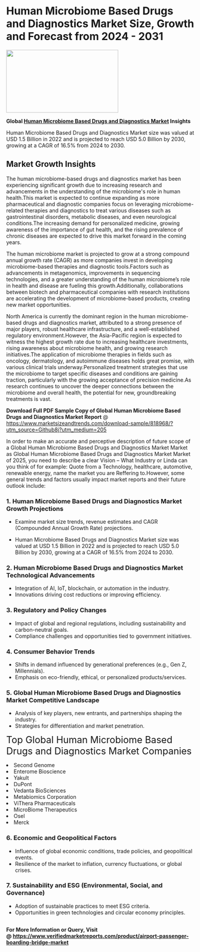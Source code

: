 <H1>Human Microbiome Based Drugs and Diagnostics Market Size, Growth and Forecast from 2024 - 2031</H1><img class="aligncenter size-medium wp-image-584254" src="https://thirdeyenews.in/wp-content/uploads/2024/09/Global-Market-Research-300x168.jpeg" alt="" width="300" height="168" /><p><strong>Global&nbsp;<a href="https://www.marketsizeandtrends.com/download-sample/818968/?utm_source=Github8j?utm_medium=205">Human Microbiome Based Drugs and Diagnostics Market</a> Insights</strong></p><p>Human Microbiome Based Drugs and Diagnostics Market size was valued at USD 1.5 Billion in 2022 and is projected to reach USD 5.0 Billion by 2030, growing at a CAGR of 16.5% from 2024 to 2030.</p><p><h2>Market Growth Insights</h2> <p>The human microbiome-based drugs and diagnostics market has been experiencing significant growth due to increasing research and advancements in the understanding of the microbiome's role in human health.This market is expected to continue expanding as more pharmaceutical and diagnostic companies focus on leveraging microbiome-related therapies and diagnostics to treat various diseases such as gastrointestinal disorders, metabolic diseases, and even neurological conditions.The increasing demand for personalized medicine, growing awareness of the importance of gut health, and the rising prevalence of chronic diseases are expected to drive this market forward in the coming years.</p> <p>The human microbiome market is projected to grow at a strong compound annual growth rate (CAGR) as more companies invest in developing microbiome-based therapies and diagnostic tools.Factors such as advancements in metagenomics, improvements in sequencing technologies, and a greater understanding of the human microbiome’s role in health and disease are fueling this growth.Additionally, collaborations between biotech and pharmaceutical companies with research institutions are accelerating the development of microbiome-based products, creating new market opportunities.</p> <p>North America is currently the dominant region in the human microbiome-based drugs and diagnostics market, attributed to a strong presence of major players, robust healthcare infrastructure, and a well-established regulatory environment.However, the Asia-Pacific region is expected to witness the highest growth rate due to increasing healthcare investments, rising awareness about microbiome health, and growing research initiatives.The application of microbiome therapies in fields such as oncology, dermatology, and autoimmune diseases holds great promise, with various clinical trials underway.Personalized treatment strategies that use the microbiome to target specific diseases and conditions are gaining traction, particularly with the growing acceptance of precision medicine.As research continues to uncover the deeper connections between the microbiome and overall health, the potential for new, groundbreaking treatments is vast.</p> <p><span class=""><strong>Download Full PDF Sample Copy of Global Human Microbiome Based Drugs and Diagnostics Market Report</strong> @ <a href="https://www.marketsizeandtrends.com/download-sample/818968/?utm_source=Github8j?utm_medium=205" target="_blank">https://www.marketsizeandtrends.com/download-sample/818968/?utm_source=Github8j?utm_medium=205</a></span></p><p>In order to make an accurate and perceptive description of future scope of a Global&nbsp;Human Microbiome Based Drugs and Diagnostics Market Market as Global&nbsp;Human Microbiome Based Drugs and Diagnostics Market Market of 2025, you need to describe a clear Vision &ndash; What Industry or Linda can you think of for example: Quote from a Technology, healthcare, automotive, renewable energy, name the market you are Reffering to.However, some general trends and factors usually impact market reports and their future outlook include:</p><h3>1.&nbsp;<strong>Human Microbiome Based Drugs and Diagnostics Market Growth Projections</strong></h3><ul><li>Examine market size trends, revenue estimates and CAGR (Compounded Annual Growth Rate) projections.</li><li><p>Human Microbiome Based Drugs and Diagnostics Market size was valued at USD 1.5 Billion in 2022 and is projected to reach USD 5.0 Billion by 2030, growing at a CAGR of 16.5% from 2024 to 2030.</p></li></ul><h3>2.&nbsp;<strong>Human Microbiome Based Drugs and Diagnostics Market Technological Advancements</strong></h3><ul><li>Integration of AI, IoT, blockchain, or automation in the industry.</li><li>Innovations driving cost reductions or improving efficiency.</li></ul><h3>3.&nbsp;<strong>Regulatory and Policy Changes</strong></h3><ul><li>Impact of global and regional regulations, including sustainability and carbon-neutral goals.</li><li>Compliance challenges and opportunities tied to government initiatives.</li></ul><h3>4.&nbsp;<strong>Consumer Behavior Trends</strong></h3><ul><li>Shifts in demand influenced by generational preferences (e.g., Gen Z, Millennials).</li><li>Emphasis on eco-friendly, ethical, or personalized products/services.</li></ul><h3>5.&nbsp;<strong>Global Human Microbiome Based Drugs and Diagnostics Market Competitive Landscape</strong></h3><ul><li>Analysis of key players, new entrants, and partnerships shaping the industry.</li><li>Strategies for differentiation and market penetration.</li></ul><p data-pm-slice="1 1 []"><span style="color: inherit; font-family: inherit; font-size: 25px;">Top Global Human Microbiome Based Drugs and Diagnostics Market Companies</span></p><div class="" data-test-id=""><p><li>Second Genome</li><li> Enterome Bioscience</li><li> Yakult</li><li> DuPont</li><li> Vedanta BioSciences</li><li> Metabiomics Corporation</li><li> ViThera Pharmaceuticals</li><li> MicroBiome Therapeutics</li><li> Osel</li><li> Merck</li></p></div><h3>6.&nbsp;<strong>Economic and Geopolitical Factors</strong></h3><ul><li>Influence of global economic conditions, trade policies, and geopolitical events.</li><li>Resilience of the market to inflation, currency fluctuations, or global crises.</li></ul><h3>7.&nbsp;<strong>Sustainability and ESG (Environmental, Social, and Governance)</strong></h3><ul><li>Adoption of sustainable practices to meet ESG criteria.</li><li>Opportunities in green technologies and circular economy principles.</li></ul><h2><strong style="font-size: 14px;">For More Information or Query, Visit @&nbsp;</strong><a style="background-color: #ffffff; font-size: 14px;" href="https://www.marketsizeandtrends.com/report/human-microbiome-based-drugs-and-diagnostics-market/" target="_blank">https://www.verifiedmarketreports.com/product/airport-passenger-boarding-bridge-market</a></h2>